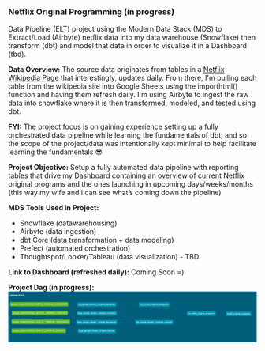 ### Netflix Original Programming (in progress)

Data Pipeline (ELT) project using the Modern Data Stack (MDS) to Extract/Load (Airbyte) netflix data into my data warehouse (Snowflake) then transform (dbt) and model that data in order to visualize it in a Dashboard (tbd). 

**Data Overview:** The source data originates from tables in a [Netflix Wikipedia Page](https://en.wikipedia.org/wiki/List_of_Netflix_original_programming) that interestingly, updates daily. From there, I'm pulling each table from the wikipedia site into Google Sheets using the importhtml() function and having them refresh daily. I'm using Airbyte to ingest the raw data into snowflake where it is then transformed, modeled, and tested using dbt. 

**FYI:** The project focus is on gaining experience setting up a fully orchestrated data pipeline while learning the fundamentals of dbt; and so the scope of the project/data was intentionally kept minimal to help facilitate learning the fundamentals 😎

**Project Objective:** Setup a fully automated data pipeline with reporting tables that drive my Dashboard containing an overview of current Netflix original programs and the ones launching in upcoming days/weeks/months (this way my wife and i can see what’s coming down the pipeline)

**MDS Tools Used in Project:**
- Snowflake (datawarehousing)
- Airbyte (data ingestion)
- dbt Core (data transformation + data modeling)
- Prefect (automated orchestration)
- Thoughtspot/Looker/Tableau (data visualization) - TBD

**Link to Dashboard (refreshed daily):** Coming Soon =)

**Project Dag (in progress):**
![dag](images/dag.png)
